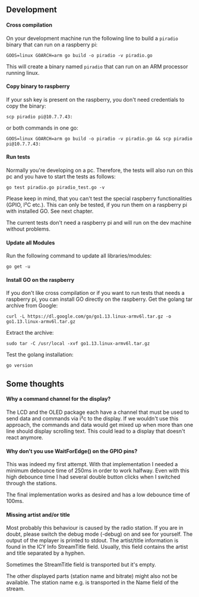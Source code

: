 ## Development
#### Cross compilation
On your development machine run the following line to build a `piradio` binary that can run on a
raspberry pi:

    GOOS=linux GOARCH=arm go build -o piradio -v piradio.go
    
This will create a binary named `piradio` that can run on an ARM processor running linux.

#### Copy binary to raspberry
If your ssh key is present on the raspberry, you don't need credentials to copy the binary:

    scp piradio pi@10.7.7.43:

or both commands in one go:

    GOOS=linux GOARCH=arm go build -o piradio -v piradio.go && scp piradio pi@10.7.7.43:

#### Run tests
Normally you're developing on a pc. Therefore, the tests will also run on this pc and you have to start
the tests as follows:

    go test piradio.go piradio_test.go -v

Please keep in mind, that you can't test the special raspberry functionalities (GPIO, I²C etc.). 
This can only be tested, if you run them on a raspberry pi with installed GO. See next chapter.

The current tests don't need a raspberry pi and will run on the dev machine without problems.

#### Update all Modules
Run the following command to update all libraries/modules:

    go get -u

#### Install GO on the raspberry
If you don't like cross compilation or if you want to run tests that needs a raspberry pi, you can install
GO directly on the raspberry. Get the golang tar archive from Google:

    curl -L https://dl.google.com/go/go1.13.linux-armv6l.tar.gz -o go1.13.linux-armv6l.tar.gz

Extract the archive:

    sudo tar -C /usr/local -xvf go1.13.linux-armv6l.tar.gz

Test the golang installation:

    go version

## Some thoughts

#### Why a command channel for the display?
The LCD and the OLED package each have a channel that must be used to send data and commands via i²c to the 
display. If we wouldn't use this approach, the commands and data would get mixed up when more than one line 
should display scrolling text. This could lead to a display that doesn't react anymore.

#### Why don't you use WaitForEdge() on the GPIO pins?
This was indeed my first attempt. With that implementation I needed a minimum debounce time of 250ms in order to work 
halfway. Even with this high debounce time I had several double button clicks when I switched through the
stations.

The final implementation works as desired and has a low debounce time of 100ms.

#### Missing artist and/or title
Most probably this behaviour is caused by the radio station. If you are in doubt, please switch the debug mode (-debug) 
on and see for yourself. The output of the mplayer is printed to stdout. The artist/title
information is found in the ICY Info StreamTitle field.
Usually, this field contains the artist and title separated by a hyphen.

Sometimes the StreamTitle field is transported but it's empty.

The other displayed parts (station name and bitrate) might also not be available.
The station name e.g. is transported in the Name field of the stream.

